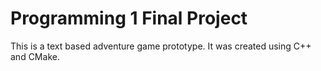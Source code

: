 # Programming 1 Final Project

This is a text based adventure game prototype.
It was created using C++ and CMake.
